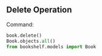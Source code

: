 ## Delete Operation

Command:

```python
book.delete()
Book.objects.all()
from bookshelf.models import Book
